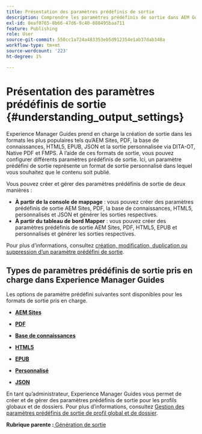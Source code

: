 ```yaml
---
title: Présentation des paramètres prédéfinis de sortie
description: Comprendre les paramètres prédéfinis de sortie dans AEM Guides. Créez des paramètres prédéfinis de sortie à partir de l’éditeur web et du tableau de bord de mappage pour les formats de site AEM, PDF, HTML5, EPUB, personnalisés et JSON.
exl-id: 8eaf0765-8b66-47d6-9c40-888495baa711
feature: Publishing
role: User
source-git-commit: 558cc1a724a483353eb5d912354e1ab37dab348a
workflow-type: tm+mt
source-wordcount: '223'
ht-degree: 1%

---
```


# Présentation des paramètres prédéfinis de sortie {#understanding_output_settings}

Experience Manager Guides prend en charge la création de sortie dans les formats les plus populaires tels qu’AEM Sites, PDF, la base de connaissances, HTML5, EPUB, JSON et la sortie personnalisée via DITA-OT, Native PDF et FMPS. À l’aide de ces formats de sortie, vous pouvez configurer différents paramètres prédéfinis de sortie. Ici, un paramètre prédéfini de sortie représente un format de sortie personnalisé dans lequel vous souhaitez que le contenu soit publié.

Vous pouvez créer et gérer des paramètres prédéfinis de sortie de deux manières :

- **À partir de la console de mappage** : vous pouvez créer des paramètres prédéfinis de sortie AEM Sites, PDF, la base de connaissances, HTML5, personnalisés et JSON et générer les sorties respectives.
- **À partir du tableau de bord Mapper** : vous pouvez créer des paramètres prédéfinis de sortie AEM Sites, PDF, HTML5, EPUB et personnalisés et générer les sorties respectives.

Pour plus d’informations, consultez [création, modification, duplication ou suppression d’un paramètre prédéfini de sortie](./generate-output-create-edit-preset.md).

## Types de paramètres prédéfinis de sortie pris en charge dans Experience Manager Guides

Les options de paramètre prédéfini suivantes sont disponibles pour les formats de sortie pris en charge.

- **[AEM Sites](generate-output-aem-site.md)**

- **[PDF](generate-output-pdf.md)**

- **[Base de connaissances](generate-output-knowledge-base.md)**

- **[HTML5](generate-output-html5.md)**

- **[EPUB](generate-output-epub.md)**

- **[Personnalisé](generate-output-custom.md)**

- **[JSON](generate-output-json.md)**

En tant qu’administrateur, Experience Manager Guides vous permet de créer et de gérer des paramètres prédéfinis de sortie pour les profils globaux et de dossiers. Pour plus d’informations, consultez [Gestion des paramètres prédéfinis de sortie de profil global et de dossier](./web-editor-manage-output-presets.md).

**Rubrique parente :**[ Génération de sortie](generate-output.md)
